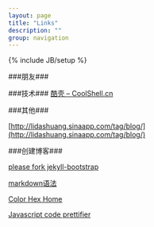 ```yaml
---
layout: page
title: "Links"
description: ""
group: navigation
---
```

{% include JB/setup %}



###朋友###


 
###技术###
[酷壳 – CoolShell.cn](http://coolshell.cn/)

 

 

 

 



###其他###

[http://lidashuang.sinaapp.com/tag/blog/](http://lidashuang.sinaapp.com/tag/blog/)

###创建博客###

[please fork jekyll-bootstrap](http://github.com/plusjade/jekyll-bootstrap)

[markdown语法](http://justjavac.com/jekyll/2012/03/31/markdown-syntax/#blockquote)

[Color Hex Home](http://www.color-hex.com/color/cccdcd)

[Javascript code prettifier](http://google-code-prettify.googlecode.com/svn/trunk/README.html)



